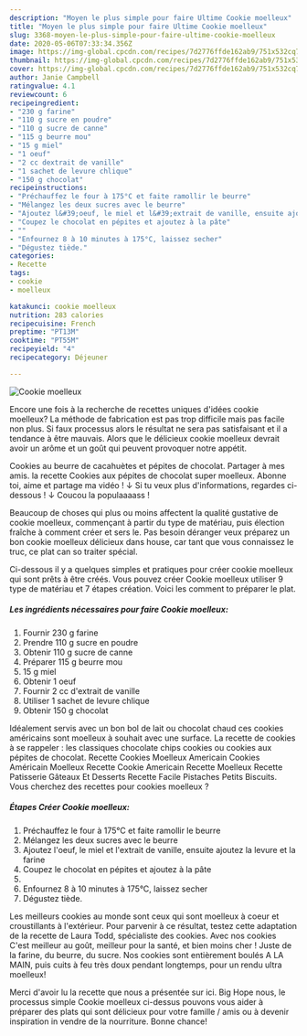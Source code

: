 ```yaml
---
description: "Moyen le plus simple pour faire Ultime Cookie moelleux"
title: "Moyen le plus simple pour faire Ultime Cookie moelleux"
slug: 3368-moyen-le-plus-simple-pour-faire-ultime-cookie-moelleux
date: 2020-05-06T07:33:34.356Z
image: https://img-global.cpcdn.com/recipes/7d2776ffde162ab9/751x532cq70/cookie-moelleux-photo-principale-de-la-recette.jpg
thumbnail: https://img-global.cpcdn.com/recipes/7d2776ffde162ab9/751x532cq70/cookie-moelleux-photo-principale-de-la-recette.jpg
cover: https://img-global.cpcdn.com/recipes/7d2776ffde162ab9/751x532cq70/cookie-moelleux-photo-principale-de-la-recette.jpg
author: Janie Campbell
ratingvalue: 4.1
reviewcount: 6
recipeingredient:
- "230 g farine"
- "110 g sucre en poudre"
- "110 g sucre de canne"
- "115 g beurre mou"
- "15 g miel"
- "1 oeuf"
- "2 cc dextrait de vanille"
- "1 sachet de levure chlique"
- "150 g chocolat"
recipeinstructions:
- "Préchauffez le four à 175°C et faite ramollir le beurre"
- "Mélangez les deux sucres avec le beurre"
- "Ajoutez l&#39;oeuf, le miel et l&#39;extrait de vanille, ensuite ajoutez la levure et la farine"
- "Coupez le chocolat en pépites et ajoutez à la pâte"
- ""
- "Enfournez 8 à 10 minutes à 175°C, laissez secher"
- "Dégustez tiède."
categories:
- Recette
tags:
- cookie
- moelleux

katakunci: cookie moelleux 
nutrition: 283 calories
recipecuisine: French
preptime: "PT13M"
cooktime: "PT55M"
recipeyield: "4"
recipecategory: Déjeuner

---
```



![Cookie moelleux](https://img-global.cpcdn.com/recipes/7d2776ffde162ab9/751x532cq70/cookie-moelleux-photo-principale-de-la-recette.jpg)

Encore une fois à la recherche de recettes uniques d'idées cookie moelleux? La méthode de fabrication est pas trop difficile mais pas facile non plus. Si faux processus alors le résultat ne sera pas satisfaisant et il a tendance à être mauvais. Alors que le délicieux cookie moelleux devrait avoir un arôme et un goût qui peuvent provoquer notre appétit.

Cookies au beurre de cacahuètes et pépites de chocolat. Partager à mes amis. la recette Cookies aux pépites de chocolat super moelleux. Abonne toi, aime et partage ma vidéo ! ↓ Si tu veux plus d&#39;informations, regardes ci-dessous ! ↓ Coucou la populaaaass !

Beaucoup de choses qui plus ou moins affectent la qualité gustative de cookie moelleux, commençant à partir du type de matériau, puis élection fraîche à comment créer et sers le. Pas besoin déranger veux préparez un bon cookie moelleux délicieux dans house, car tant que vous connaissez le truc, ce plat can so traiter spécial.


Ci-dessous il y a quelques simples et pratiques pour créer cookie moelleux qui sont prêts à être créés. Vous pouvez créer Cookie moelleux utiliser 9 type de matériau et 7 étapes création. Voici les comment to préparer le plat.

<!--inarticleads1-->

##### Les ingrédients nécessaires pour faire Cookie moelleux:

1. Fournir 230 g farine
1. Prendre 110 g sucre en poudre
1. Obtenir 110 g sucre de canne
1. Préparer 115 g beurre mou
1.  15 g miel
1. Obtenir 1 oeuf
1. Fournir 2 cc d&#39;extrait de vanille
1. Utiliser 1 sachet de levure chlique
1. Obtenir 150 g chocolat


Idéalement servis avec un bon bol de lait ou chocolat chaud ces cookies américains sont moelleux à souhait avec une surface. La recette de cookies à se rappeler : les classiques chocolate chips cookies ou cookies aux pépites de chocolat. Recette Cookies Moelleux Americain Cookies Américain Moelleux Recette Cookie Americain Recette Moelleux Recette Patisserie Gâteaux Et Desserts Recette Facile Pistaches Petits Biscuits. Vous cherchez des recettes pour cookies moelleux ? 

<!--inarticleads2-->

##### Étapes Créer Cookie moelleux:

1. Préchauffez le four à 175°C et faite ramollir le beurre
1. Mélangez les deux sucres avec le beurre
1. Ajoutez l&#39;oeuf, le miel et l&#39;extrait de vanille, ensuite ajoutez la levure et la farine
1. Coupez le chocolat en pépites et ajoutez à la pâte
1. 
1. Enfournez 8 à 10 minutes à 175°C, laissez secher
1. Dégustez tiède.


Les meilleurs cookies au monde sont ceux qui sont moelleux à coeur et croustillants à l&#39;extérieur. Pour parvenir à ce résultat, testez cette adaptation de la recette de Laura Todd, spécialiste des cookies. Avec nos cookies C&#39;est meilleur au goût, meilleur pour la santé, et bien moins cher ! Juste de la farine, du beurre, du sucre. Nos cookies sont entièrement boulés A LA MAIN, puis cuits à feu très doux pendant longtemps, pour un rendu ultra moelleux! 


Merci d'avoir lu la recette que nous a présentée sur ici. Big Hope nous, le processus simple Cookie moelleux ci-dessus pouvons vous aider à préparer des plats qui sont délicieux pour votre famille / amis ou à devenir inspiration in vendre de la nourriture. Bonne chance!
